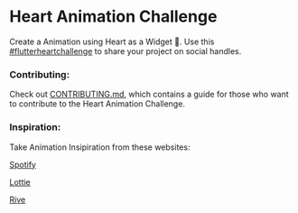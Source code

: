 # Heart Animation Challenge
Create a Animation using Heart as a Widget 💙. Use this [#flutterheartchallenge](https://twitter.com/search?q=%23flutterheartchallenge) to share your project on social handles.


### Contributing:
Check out [CONTRIBUTING.md](https://github.com/hiashutoshsingh/heart_animation_challenge/blob/contribute/CONTRIBUTING.md), which contains a guide for those who want to contribute to the Heart Animation Challenge.

### Inspiration:
Take Animation Insipiration from these websites:

[Spotify](https://spotify.design/article/bringing-the-spotify-heart-to-life)

[Lottie](https://lottiefiles.com/search?q=heart&category=animations)

[Rive](https://rive.app/community/search/heart/)

